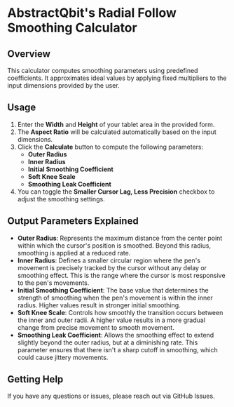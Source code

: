 # AbstractQbit's Radial Follow Smoothing Calculator

## Overview

This calculator computes smoothing parameters using predefined coefficients. It approximates ideal values by applying fixed multipliers to the input dimensions provided by the user.

## Usage

1. Enter the **Width** and **Height** of your tablet area in the provided form.
2. The **Aspect Ratio** will be calculated automatically based on the input dimensions.
3. Click the **Calculate** button to compute the following parameters:
   - **Outer Radius**
   - **Inner Radius**
   - **Initial Smoothing Coefficient**
   - **Soft Knee Scale**
   - **Smoothing Leak Coefficient**
4. You can toggle the **Smaller Cursor Lag, Less Precision** checkbox to adjust the smoothing settings.

## Output Parameters Explained

- **Outer Radius**: Represents the maximum distance from the center point within which the cursor's position is smoothed. Beyond this radius, smoothing is applied at a reduced rate.
- **Inner Radius**: Defines a smaller circular region where the pen's movement is precisely tracked by the cursor without any delay or smoothing effect. This is the range where the cursor is most responsive to the pen's movements.
- **Initial Smoothing Coefficient**: The base value that determines the strength of smoothing when the pen's movement is within the inner radius. Higher values result in stronger initial smoothing.
- **Soft Knee Scale**: Controls how smoothly the transition occurs between the inner and outer radii. A higher value results in a more gradual change from precise movement to smooth movement.
- **Smoothing Leak Coefficient**: Allows the smoothing effect to extend slightly beyond the outer radius, but at a diminishing rate. This parameter ensures that there isn't a sharp cutoff in smoothing, which could cause jittery movements.



## Getting Help

If you have any questions or issues, please reach out via GitHub Issues.
